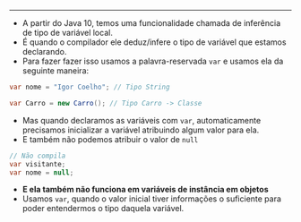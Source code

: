 ___
- A partir do Java 10, temos uma funcionalidade chamada de inferência de tipo de variável local.
- É quando o compilador ele deduz/infere o tipo de variável que estamos declarando.
- Para fazer fazer isso usamos a palavra-reservada `var` e usamos ela da seguinte maneira:
```java
var nome = "Igor Coelho"; // Tipo String

var Carro = new Carro(); // Tipo Carro -> Classe
```
- Mas quando declaramos as variáveis com `var`, automaticamente precisamos inicializar a variável atribuindo algum valor para ela.
- E também não podemos atribuir o valor de `null`
```java
// Não compila
var visitante;
var nome = null;
```
- **E ela também não funciona em variáveis de instância em objetos**
- Usamos `var`, quando o valor inicial tiver informações o suficiente para poder entendermos o tipo daquela variável.